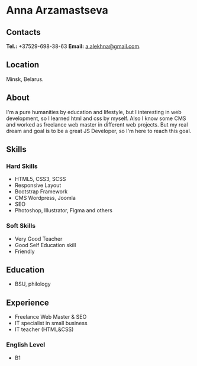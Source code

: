 # Anna Arzamastseva

## Contacts
**Tel.:** +37529-698-38-63
**Email:** a.alekhna@gmail.com.

## Location
Minsk, Belarus.

## About
I'm a pure humanities by education and lifestyle, but I interesting in web development, so I learned html and css by myself. Also I know some CMS and worked as freelance web master in different web projects. But my real dream and goal is to be a great JS Developer, so I'm here to reach this goal.

## Skills
### Hard Skills
* HTML5, CSS3, SCSS
* Responsive Layout
* Bootstrap Framework 
* CMS Wordpress, Joomla
* SEO
* Photoshop, Illustrator, Figma
and others

### Soft Skills
* Very Good Teacher
* Good Self Education skill
* Friendly

## Education
* BSU, philology

## Experience
* Freelance Web Master & SEO
* IT specialist in small business
* IT teacher (HTML&CSS)

### English Level
* B1
